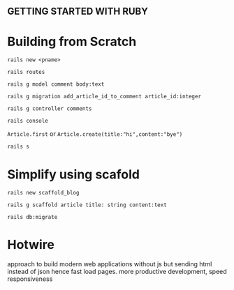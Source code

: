 ## GETTING STARTED WITH RUBY

# Building from Scratch

`rails new <pname>`

`rails routes`

`rails g model comment body:text`

`rails g migration add_article_id_to_comment article_id:integer`

`rails g controller comments`

`rails console`

`Article.first` or `Article.create(title:"hi",content:"bye")`

`rails s`


# Simplify using scafold 

`rails new scaffold_blog`

`rails g scaffold article title: string content:text`

`rails db:migrate`

# Hotwire

approach to build modern web applications without js but sending html instead of json hence fast load pages. more productive development, speed responsiveness


